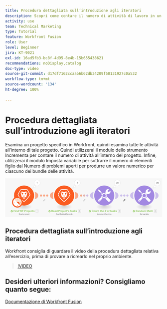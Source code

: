 ```yaml
---
title: Procedura dettagliata sull’introduzione agli iteratori
description: Scopri come contare il numero di attività di lavoro in un progetto, quindi calcolare un valore per ciascuno dei pacchetti delle attività, il tutto in [!DNL Adobe Workfront Fusion].
activity: use
team: Technical Marketing
type: Tutorial
feature: Workfront Fusion
role: User
level: Beginner
jira: KT-9021
exl-id: 16ad5fb3-bc8f-4d95-8e4b-15b655438621
recommendations: noDisplay,catalog
doc-type: video
source-git-commit: d17df7162ccaab6b62db34209f50131927c0a532
workflow-type: tm+mt
source-wordcount: '134'
ht-degree: 100%

---
```


# Procedura dettagliata sull’introduzione agli iteratori

Esamina un progetto specifico in Workfront, quindi esamina tutte le attività all’interno di tale progetto. Quindi utilizzerai il modulo dello strumento Incrementa per contare il numero di attività all’interno del progetto. Infine, utilizzerai il modulo Imposta variabile per sottrarre il numero di elementi figlio dal Numero di problemi aperti per produrre un valore numerico per ciascuno dei bundle delle attività.

![Immagine dello scenario Fusion](assets/iteration-and-aggregation-1.png)

## Procedura dettagliata sull’introduzione agli iteratori

Workfront consiglia di guardare il video della procedura dettagliata relativa all’esercizio, prima di provare a ricrearlo nel proprio ambiente.

>[!VIDEO](https://video.tv.adobe.com/v/3417298/?quality=12&learn=on&enablevpops&captions=ita)



## Desideri ulteriori informazioni? Consigliamo quanto segue:

[Documentazione di Workfront Fusion](https://experienceleague.adobe.com/docs/workfront/using/adobe-workfront-fusion/workfront-fusion-2.html?lang=it)
